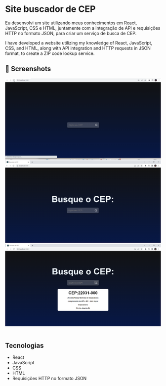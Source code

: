 # Site buscador de CEP
Eu desenvolvi um site utilizando meus conhecimentos em React, JavaScript, CSS e HTML, juntamente com a integração de API e requisições HTTP no formato JSON, para criar um serviço de busca de CEP.


I have developed a website utilizing my knowledge of React, JavaScript, CSS, and HTML, along with API integration and HTTP requests in JSON format, to create a ZIP code lookup service. 

## :camera_flash: Screenshots
<!-- You can add more screenshots here if you like -->
<img src="/Animaçãosite.gif" width="700px"><img src="/Captura de tela 2023-05-24 183840.png" width="700px"><img src="/Captura de tela 2023-05-24 183920.png" width="700px">&emsp;
## Tecnologias
* React
* JavaScript
* CSS
* HTML
* Requisições HTTP no formato JSON
